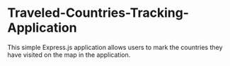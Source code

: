 # Traveled-Countries-Tracking-Application
This simple Express.js application allows users to mark the countries they have visited on the map in the application.
